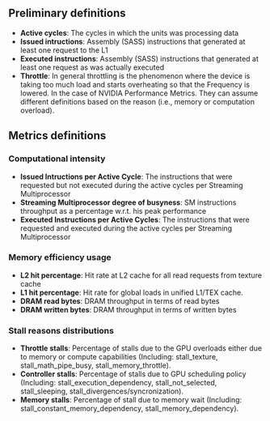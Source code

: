 ## Preliminary definitions

- **Active cycles**: The cycles in which the units was processing data
- **Issued intructions**: Assembly (SASS) instructions that generated at least one request to the L1
- **Executed instructions**: Assembly (SASS) instructions that generated at least one request as was actually executed 
- **Throttle**: In general throttling is the phenomenon where the device is taking too much load and starts overheating so that the Frequency is lowered. In the case of NVIDIA Performance Metrics. They can assume different definitions based on the reason (i.e., memory or computation overload).


## Metrics definitions

### Computational intensity

- **Issued Intructions per Active Cycle**: The instructions that were requested but not executed during the active cycles per Streaming Multiprocessor
- **Streaming Multiprocessor degree of  busyness**: SM instructions throughput as a percentage w.r.t. his peak performance 
- **Executed Instructions per Active Cycles**: The instructions that were requested and executed during the active cycles per Streaming Multiprocessor


### Memory efficiency usage

- **L2 hit percentage**: Hit rate at L2 cache for all read requests from texture cache
- **L1 hit percentage**: Hit rate for global loads in unified L1/TEX cache.
- **DRAM read bytes**: DRAM throughput in terms of read bytes
- **DRAM written bytes**: DRAM throughput in terms of written bytes


### Stall reasons distributions

- **Throttle stalls**: Percentage of stalls due to the GPU overloads either due to memory or compute capabilities (Including: stall_texture, stall_math_pipe_busy, stall_memory_throttle).
- **Controller stalls**: Percentage of stalls due to GPU scheduling policy (Including: stall_execution_dependency, stall_not_selected, stall_sleeping, stall_divergences/syncronization).
- **Memory stalls**: Percentage of stall due to memory wait (Including: stall_constant_memory_dependency, stall_memory_dependency).